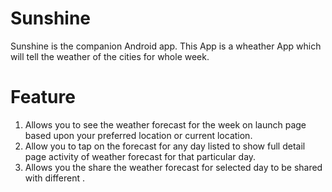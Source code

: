 Sunshine
========

Sunshine is the companion Android app. This App is a wheather App which will tell the weather of the cities for whole week.


Feature
=======
1. Allows you to see the weather forecast for the week on launch page based upon your preferred location or current location.
2. Allow you to tap on the forecast for any day listed to show full detail page activity of weather forecast for that particular day.
3. Allows you the share the weather forecast for selected day to be shared with different .
